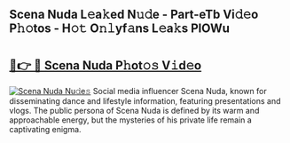 ## Scena Nuda L𝚎a𝚔ed N𝚞𝚍e - Part-eTb Vi𝚍𝚎o P𝚑𝚘tos - H𝚘𝚝 O𝚗𝚕yf𝚊ns L𝚎a𝚔s PlOWu

# <h2><a href="http://kfeb8r8.oniu.top/?m=Scena+Nuda">🔗👉 🔴 Scena Nuda P𝚑ot𝚘𝚜 V𝚒d𝚎o</a></h2>

[![Scena Nuda Nu𝚍e𝚜](https://i.imgur.com/0qMVB7G.gif)](http://kfeb8r8.oniu.top/?m=Scena+Nuda)
Social media influencer Scena Nuda, known for disseminating dance and lifestyle information, featuring presentations and vlogs. The public persona of Scena Nuda is defined by its warm and approachable energy, but the mysteries of his private life remain a captivating enigma.  
